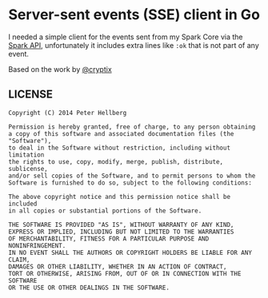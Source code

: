 # Server-sent events (SSE) client in Go

I needed a simple client for the events sent from my Spark Core via the
[Spark API](http://docs.spark.io/api/), unfortunately it includes extra
lines like `:ok` that is not part of any event.

Based on the work by [@cryptix](https://github.com/cryptix/goSSEClient)

## LICENSE

```
Copyright (C) 2014 Peter Hellberg

Permission is hereby granted, free of charge, to any person obtaining
a copy of this software and associated documentation files (the "Software"),
to deal in the Software without restriction, including without limitation
the rights to use, copy, modify, merge, publish, distribute, sublicense,
and/or sell copies of the Software, and to permit persons to whom the
Software is furnished to do so, subject to the following conditions:

The above copyright notice and this permission notice shall be included
in all copies or substantial portions of the Software.

THE SOFTWARE IS PROVIDED "AS IS", WITHOUT WARRANTY OF ANY KIND,
EXPRESS OR IMPLIED, INCLUDING BUT NOT LIMITED TO THE WARRANTIES
OF MERCHANTABILITY, FITNESS FOR A PARTICULAR PURPOSE AND NONINFRINGEMENT.
IN NO EVENT SHALL THE AUTHORS OR COPYRIGHT HOLDERS BE LIABLE FOR ANY CLAIM,
DAMAGES OR OTHER LIABILITY, WHETHER IN AN ACTION OF CONTRACT,
TORT OR OTHERWISE, ARISING FROM, OUT OF OR IN CONNECTION WITH THE SOFTWARE
OR THE USE OR OTHER DEALINGS IN THE SOFTWARE.
```
